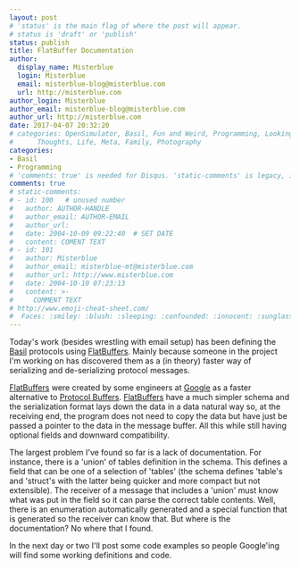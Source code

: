 ```yaml
---
layout: post
# 'status' is the main flag of where the post will appear.
# status is 'draft' or 'publish'
status: publish
title: FlatBuffer Documentation
author:
  display_name: Misterblue
  login: Misterblue
  email: misterblue-blog@misterblue.com
  url: http://misterblue.com
author_login: Misterblue
author_email: misterblue-blog@misterblue.com
author_url: http://misterblue.com
date: 2017-04-07 20:32:20
# categories: OpenSimulator, Basil, Fun and Weird, Programming, LookingGlass, Travel
#      Thoughts, Life, Meta, Family, Photography
categories:
- Basil
- Programming
# 'comments: true' is needed for Disqus. 'static-comments' is legacy, imbedded comments.
comments: true
# static-comments:
# - id: 100   # unused number
#   author: AUTHOR-HANDLE
#   author_email: AUTHOR-EMAIL
#   author_url:
#   date: 2004-10-09 09:22:40  # SET DATE
#   content: COMENT TEXT
# - id: 101
#   author: Misterblue
#   author_email: misterblue-mt@misterblue.com
#   author_url: http://www.misterblue.com
#   date: 2004-10-10 07:23:13
#   content: >-
#     COMMENT TEXT
# http://www.emoji-cheat-sheet.com/
#  Faces: :smiley: :blush: :sleeping: :confounded: :innocent: :sunglasses: :sleepy:
---
```

Today's work (besides wrestling with email setup) has been defining the [Basil]
protocols using [FlatBuffers]. Mainly because someone in the project I'm working on
has discovered them as a (in theory) faster way of serializing and de-serializing
protocol messages.

[FlatBuffers] were created by some engineers at [Google] as a faster alternative to
[Protocol Buffers]. [FlatBuffers] have a much simpler schema and the serialization
format lays down the data in a data natural way so, at the receiving end, the program
does not need to copy the data but have just be passed a pointer to the data in the
message buffer. All this while still having optional fields and downward compatibility.

The largest problem I've found so far is a lack of documentation. For instance, there
is a 'union' of tables definition in the schema. This defines a field that can be
one of a selection of 'tables' (the schema defines 'table's and 'struct's with the latter
being quicker and more compact but not extensible). The receiver of a message that
includes a 'union' must know what was put in the field so it can parse the correct table
contents. Well, there is an enumeration automatically generated and a special function
that is generated so the receiver can know that. But where is the documentation?
No where that I found.

In the next day or two I'll post some code examples so people Google'ing will find
some working definitions and code.

[Basil]: https://github.com/Misterblue/basil
[Google]: http://google.com/
[FlatBuffers]: https://google.github.io/flatbuffers/
[FlatBuffers Github repository]: https://github.com/google/flatbuffers
[Protocol Buffers]: https://developers.google.com/protocol-buffers/
